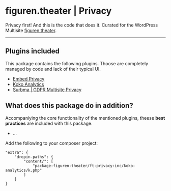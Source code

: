 # figuren.theater | Privacy

Privacy first! And this is the code that does it. Curated for the WordPress Multisite [figuren.theater](https://figuren.theater).

---

## Plugins included

This package contains the following plugins. 
Thoose are completely managed by code and lack of their typical UI.

* [Embed Privacy](https://wordpress.org/plugins/embed-privacy/#developers)
* [Koko Analytics](https://wordpress.org/plugins/koko-analytics/#developers)
* [Surbma | GDPR Multisite Privacy](https://wordpress.org/plugins/surbma-gdpr-multisite-privacy/#developers)


## What does this package do in addition?

Accompaniying the core functionality of the mentioned plugins, theese **best practices** are included with this package.

- ...


Add the following to your composer project:

```
"extra": {
    "dropin-paths": {
        "content/": [
            "package:figuren-theater/ft-privacy:inc/koko-analytics/k.php"
        ]
    }
}
```

